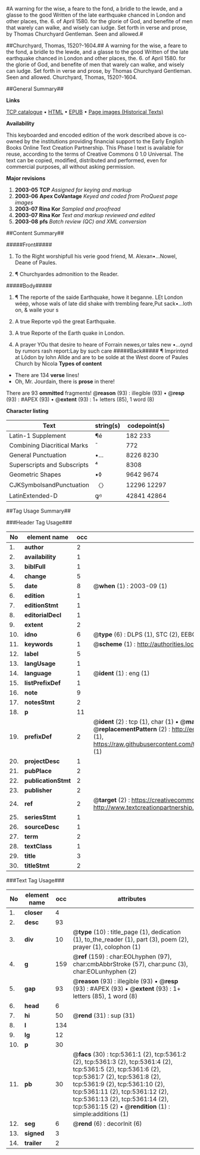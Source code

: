 #A warning for the wise, a feare to the fond, a bridle to the lewde, and a glasse to the good Written of the late earthquake chanced in London and other places, the. 6. of April 1580. for the glorie of God, and benefite of men that warely can walke, and wisely can iudge. Set forth in verse and prose, by Thomas Churchyard Gentleman. Seen and allowed.#

##Churchyard, Thomas, 1520?-1604.##
A warning for the wise, a feare to the fond, a bridle to the lewde, and a glasse to the good Written of the late earthquake chanced in London and other places, the. 6. of April 1580. for the glorie of God, and benefite of men that warely can walke, and wisely can iudge. Set forth in verse and prose, by Thomas Churchyard Gentleman. Seen and allowed.
Churchyard, Thomas, 1520?-1604.

##General Summary##

**Links**

[TCP catalogue](http://www.ota.ox.ac.uk/tcp/)  • 
[HTML](http://tei.it.ox.ac.uk/tcp/Texts-HTML/free/A18/A18767.html)  • 
[EPUB](http://tei.it.ox.ac.uk/tcp/Texts-EPUB/free/A18/A18767.epub) • 
[Page images (Historical Texts)](https://data.historicaltexts.jisc.ac.uk/view?pubId=eebo-99840823e&pageId=eebo-99840823e-5361-1)

**Availability**

This keyboarded and encoded edition of the
	       work described above is co-owned by the institutions
	       providing financial support to the Early English Books
	       Online Text Creation Partnership. This Phase I text is
	       available for reuse, according to the terms of Creative
	       Commons 0 1.0 Universal. The text can be copied,
	       modified, distributed and performed, even for
	       commercial purposes, all without asking permission.

**Major revisions**

1. __2003-05__ __TCP__ *Assigned for keying and markup*
1. __2003-06__ __Apex CoVantage__ *Keyed and coded from ProQuest page images*
1. __2003-07__ __Rina Kor__ *Sampled and proofread*
1. __2003-07__ __Rina Kor__ *Text and markup reviewed and edited*
1. __2003-08__ __pfs__ *Batch review (QC) and XML conversion*

##Content Summary##

#####Front#####

1. To the Right worshipfull his verie good friend, M. Alexan•…Nowel, Deane of Paules.

1. ¶ Churchyardes admonition to the Reader.

#####Body#####

1. ¶ The reporte of the saide Earthquake, howe it beganne.
LEt London wéep, whose wals of late did shake with trembling feare,Put sack•…loth on, & waile your s
1. A true Reporte vpō the great Earthquake.

1. A true Reporte of the Earth quake in London.

1. A prayer
YOu that desire to heare of Forrain newes,or tales new •…oynd by rumors rash report:Lay by such care
#####Back#####
¶ Imprinted at Lōdon by Iohn Allde and are to be solde at the West doore of Paules Church by Nicola
**Types of content**

  * There are 134 **verse** lines!
  * Oh, Mr. Jourdain, there is **prose** in there!

There are 93 **ommitted** fragments! 
 @__reason__ (93) : illegible (93)  •  @__resp__ (93) : #APEX (93)  •  @__extent__ (93) : 1+ letters (85), 1 word (8)

**Character listing**


|Text|string(s)|codepoint(s)|
|---|---|---|
|Latin-1 Supplement|¶é|182 233|
|Combining             Diacritical Marks|̄|772|
|General Punctuation|•…|8226 8230|
|Superscripts             and Subscripts|⁴|8308|
|Geometric Shapes|▪◊|9642 9674|
|CJKSymbolsandPunctuation|〈〉|12296 12297|
|LatinExtended-D|ꝙꝰ|42841 42864|

##Tag Usage Summary##

###Header Tag Usage###

|No|element name|occ|attributes|
|---|---|---|---|
|1.|__author__|2||
|2.|__availability__|1||
|3.|__biblFull__|1||
|4.|__change__|5||
|5.|__date__|8| @__when__ (1) : 2003-09 (1)|
|6.|__edition__|1||
|7.|__editionStmt__|1||
|8.|__editorialDecl__|1||
|9.|__extent__|2||
|10.|__idno__|6| @__type__ (6) : DLPS (1), STC (2), EEBO-CITATION (1), PROQUEST (1), VID (1)|
|11.|__keywords__|1| @__scheme__ (1) : http://authorities.loc.gov/ (1)|
|12.|__label__|5||
|13.|__langUsage__|1||
|14.|__language__|1| @__ident__ (1) : eng (1)|
|15.|__listPrefixDef__|1||
|16.|__note__|9||
|17.|__notesStmt__|2||
|18.|__p__|11||
|19.|__prefixDef__|2| @__ident__ (2) : tcp (1), char (1)  •  @__matchPattern__ (2) : ([0-9\-]+):([0-9IVX]+) (1), (.+) (1)  •  @__replacementPattern__ (2) : http://eebo.chadwyck.com/downloadtiff?vid=$1&page=$2 (1), https://raw.githubusercontent.com/textcreationpartnership/Texts/master/tcpchars.xml#$1 (1)|
|20.|__projectDesc__|1||
|21.|__pubPlace__|2||
|22.|__publicationStmt__|2||
|23.|__publisher__|2||
|24.|__ref__|2| @__target__ (2) : https://creativecommons.org/publicdomain/zero/1.0/ (1), http://www.textcreationpartnership.org/docs/. (1)|
|25.|__seriesStmt__|1||
|26.|__sourceDesc__|1||
|27.|__term__|2||
|28.|__textClass__|1||
|29.|__title__|3||
|30.|__titleStmt__|2||


###Text Tag Usage###

|No|element name|occ|attributes|
|---|---|---|---|
|1.|__closer__|4||
|2.|__desc__|93||
|3.|__div__|10| @__type__ (10) : title_page (1), dedication (1), to_the_reader (1), part (3), poem (2), prayer (1), colophon (1)|
|4.|__g__|159| @__ref__ (159) : char:EOLhyphen (97), char:cmbAbbrStroke (57), char:punc (3), char:EOLunhyphen (2)|
|5.|__gap__|93| @__reason__ (93) : illegible (93)  •  @__resp__ (93) : #APEX (93)  •  @__extent__ (93) : 1+ letters (85), 1 word (8)|
|6.|__head__|6||
|7.|__hi__|50| @__rend__ (31) : sup (31)|
|8.|__l__|134||
|9.|__lg__|12||
|10.|__p__|30||
|11.|__pb__|30| @__facs__ (30) : tcp:5361:1 (2), tcp:5361:2 (2), tcp:5361:3 (2), tcp:5361:4 (2), tcp:5361:5 (2), tcp:5361:6 (2), tcp:5361:7 (2), tcp:5361:8 (2), tcp:5361:9 (2), tcp:5361:10 (2), tcp:5361:11 (2), tcp:5361:12 (2), tcp:5361:13 (2), tcp:5361:14 (2), tcp:5361:15 (2)  •  @__rendition__ (1) : simple:additions (1)|
|12.|__seg__|6| @__rend__ (6) : decorInit (6)|
|13.|__signed__|3||
|14.|__trailer__|2||
